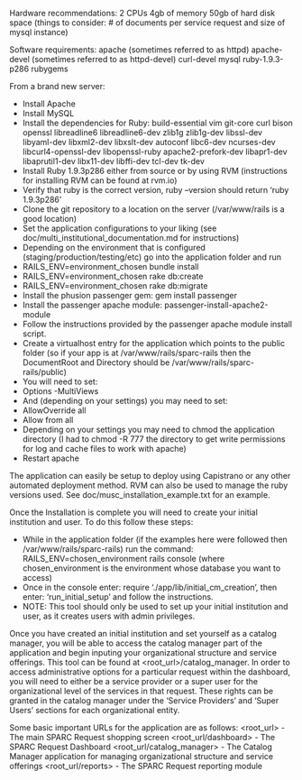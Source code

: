 Hardware recommendations:
2 CPUs
4gb of memory
50gb of hard disk space (things to consider: # of documents per service request and size of mysql instance)

Software requirements:
  apache (sometimes referred to as httpd)
  apache-devel (sometimes referred to as httpd-devel)
  curl-devel
  mysql
  ruby-1.9.3-p286
  rubygems

From a brand new server:
- Install Apache
- Install MySQL
- Install the dependencies for Ruby:
  build-essential vim git-core curl bison openssl libreadline6  libreadline6-dev zlib1g zlib1g-dev libssl-dev libyaml-dev   libxml2-dev libxslt-dev autoconf libc6-dev ncurses-dev  libcurl4-openssl-dev libopenssl-ruby apache2-prefork-dev  libapr1-dev libaprutil1-dev libx11-dev libffi-dev tcl-dev tk-dev
- Install Ruby 1.9.3p286 either from source or by using RVM (instructions for installing RVM can be found at rvm.io)
- Verify that ruby is the correct version, ruby –version should return ‘ruby 1.9.3p286’
- Clone the git repository to a location on the server (/var/www/rails is a good location)
- Set the application configurations to your liking (see doc/multi_institutional_documentation.md for instructions)
- Depending on the environment that is configured (staging/production/testing/etc) go into the application folder and run
- RAILS_ENV=environment_chosen bundle install
- RAILS_ENV=environment_chosen rake db:create
- RAILS_ENV=environment_chosen rake db:migrate
- Install the phusion passenger gem: gem install passenger
- Install the passenger apache module: passenger-install-apache2-module
- Follow the instructions provided by the passenger apache module install script.
- Create a virtualhost entry for the application which points to the public folder (so if your app is at /var/www/rails/sparc-rails then the DocumentRoot and Directory should be /var/www/rails/sparc-rails/public)
- You will need to set:
- Options -MultiViews
- And (depending on your settings) you may need to set:
- AllowOverride all
- Allow from all
- Depending on your settings you may need to chmod the application directory (I had to chmod -R 777 the directory to get write permissions for log and cache files to work with apache)
- Restart apache

The application can easily be setup to deploy using Capistrano or any other automated deployment method.  RVM can also be used to manage the ruby versions used.  See doc/musc_installation_example.txt for an example.

Once the Installation is complete you will need to create your initial institution and user.  To do this follow these steps:

- While in the application folder (if the examples here were followed then /var/www/rails/sparc-rails) run the command: RAILS_ENV=chosen_environment rails console (where chosen_environment is the environment whose database you want to access)
- Once in the console enter: require ‘./app/lib/initial_cm_creation’,  then enter: ‘run_initial_setup’ and follow the instructions.
- NOTE: This tool should only be used to set up your initial institution and user, as it creates users with admin privileges.

Once you have created an initial institution and set yourself as a catalog manager, you will be able to access the catalog manager part of the application and begin inputing your organizational structure and service offerings. This tool can be found at <root_url>/catalog_manager. In order to access administrative options for a particular request within the dashboard, you will need to either be a service provider or a super user for the organizational level of the services in that request. These rights can be granted in the catalog manager under the ‘Service Providers’ and ‘Super Users’ sections for each organizational entity.

Some basic important URLs for the application are as follows:
<root_url> - The main SPARC Request shopping screen
<root_url/dashboard> - The SPARC Request Dashboard
<root_url/catalog_manager> - The Catalog Manager application for managing organizational structure and service offerings
<root_url/reports> - The SPARC Request reporting module

